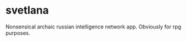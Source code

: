 svetlana
========

Nonsensical archaic russian intelligence network app. Obviously for rpg purposes.